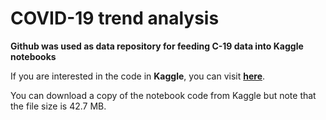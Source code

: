 # COVID-19 trend analysis 
**Github was used as data repository for feeding C-19 data into Kaggle notebooks**

If you are interested in the code in **Kaggle**, you can visit **[here](https://www.kaggle.com/hafizullahm/covid-19-country-cases-and-fatality-trend)**.

You can download a copy of the notebook code from Kaggle but note that the file size is 42.7 MB. 

